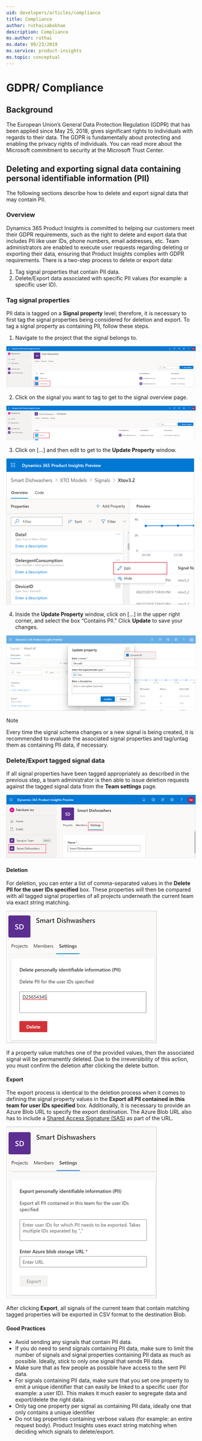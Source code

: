 ```yaml
---
uid: developers/articles/compliance
title: Compliance
author: ruthaisabokhae
description: Compliance
ms.author: ruthai
ms.date: 09/23/2019
ms.service: product-insights
ms.topic: conceptual
---
```


# GDPR/ Compliance 

## Background
The European Union’s General Data Protection Regulation (GDPR) that has been applied since May 25, 2018, gives significant rights to individuals with regards to their data. The GDPR is fundamentally about protecting and enabling the privacy rights of individuals. You can read more about the Microsoft commitment to security at the Microsoft Trust Center.

## Deleting and exporting signal data containing personal identifiable information (PII)
The following sections describe how to delete and export signal data that may contain PII.

### Overview
Dynamics 365 Product Insights is committed to helping our customers meet their GDPR requirements, such as the right to delete and export data that includes PII like user IDs, phone numbers, email addresses, etc. Team administrators are enabled to execute user requests regarding deleting or exporting their data, ensuring that Product Insights complies with GDPR requirements.
There is a two-step process to delete or export data:
1.	Tag signal properties that contain PII data.
2.	Delete/Export data associated with specific PII values (for example: a specific user ID).

### Tag signal properties
PII data is tagged on a **Signal property** level; therefore, it is necessary to first tag the signal properties being considered for deletion and export. 
To tag a signal property as containing PII, follow these steps.
1.	Navigate to the project that the signal belongs to.

![Project overview](ProjectOverview.png)
  
2.	Click on the signal you want to tag to get to the signal overview page.

![See signal overview](SignalOverview.png)
  

3.	Click on [...] and then edit to get to the **Update Property** window.

![Update property](SignalSettings.png)
 
4.	Inside the **Update Property** window, click on [...] in the upper right corner, and select the box “Contains PII." Click **Update** to save your changes.

![Save your changes](SignalTagging.png)

 > [!NOTE]
 > Every time the signal schema changes or a new signal is being created, it is recommended to evaluate the associated signal properties and tag/untag them as containing PII data, if necessary.

### Delete/Export tagged signal data
If all signal properties have been tagged appropriately as described in the previous step, a team administrator is then able to issue deletion requests against the tagged signal data from the **Team settings** page.

![Team overview](TeamOverview.png)
 
#### Deletion
For deletion, you can enter a list of comma-separated values in the **Delete PII for the user IDs specified** box. These properties will then be compared with all tagged signal properties of all projects underneath the current team via exact string matching. 

![Delete your signal](Deletion.png)
 
If a property value matches one of the provided values, then the associated signal will be permanently deleted. Due to the irreversibility of this action, you must confirm the deletion after clicking the delete button.

 
#### Export
The export process is identical to the deletion process when it comes to defining the signal property values in the **Export all PII contained in this team for user IDs specified** box. Additionally, it is necessary to provide an Azure Blob URL to specify the export destination. The Azure Blob URL also has to include a [Shared Access Signature (SAS)](https://docs.microsoft.com/azure/storage/common/storage-sas-overview) as part of the URL.

![Export your signal](Export.png)
 
After clicking **Export**, all signals of the current team that contain matching tagged properties will be exported in CSV format to the destination Blob.

#### Good Practices
* Avoid sending any signals that contain PII data.
* If you do need to send signals containing PII data, make sure to limit the number of signals and signal properties containing PII data as much as possible. Ideally, stick to only one signal that sends PII data.
* Make sure that as few people as possible have access to the sent PII data.
* For signals containing PII data, make sure that you set one property to emit a unique identifier that can easily be linked to a specific user (for example: a user ID). This makes it much easier to segregate data and export/delete the right data.
* Only tag one property per signal as containing PII data, ideally one that only contains a unique identifier
* Do not tag properties containing verbose values (for example: an entire request body). Product Insights uses exact string matching when deciding which signals to delete/export.

